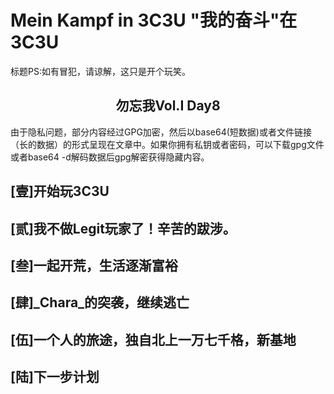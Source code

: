 # Mein Kampf in 3C3U <span class='ps'>"我的奋斗"在3C3U</span>
<span class='ps'>标题PS:如有冒犯，请谅解，这只是开个玩笑。</span>
<h2><center class='hl'>勿忘我Vol.I Day8</center></h2>
<span class='ps'>由于隐私问题，部分内容经过GPG加密，然后以base64(短数据)或者文件链接（长的数据）的形式呈现在文章中。如果你拥有私钥或者密码，可以下载gpg文件或者base64 -d解码数据后gpg解密获得隐藏内容。</span>

## [壹]开始玩3C3U

## [贰]我不做Legit玩家了！辛苦的跋涉。

## [叁]一起开荒，生活逐渐富裕

## [肆]\_Chara\_的突袭，继续逃亡

## [伍]一个人的旅途，独自北上一万七千格，新基地

## [陆]下一步计划